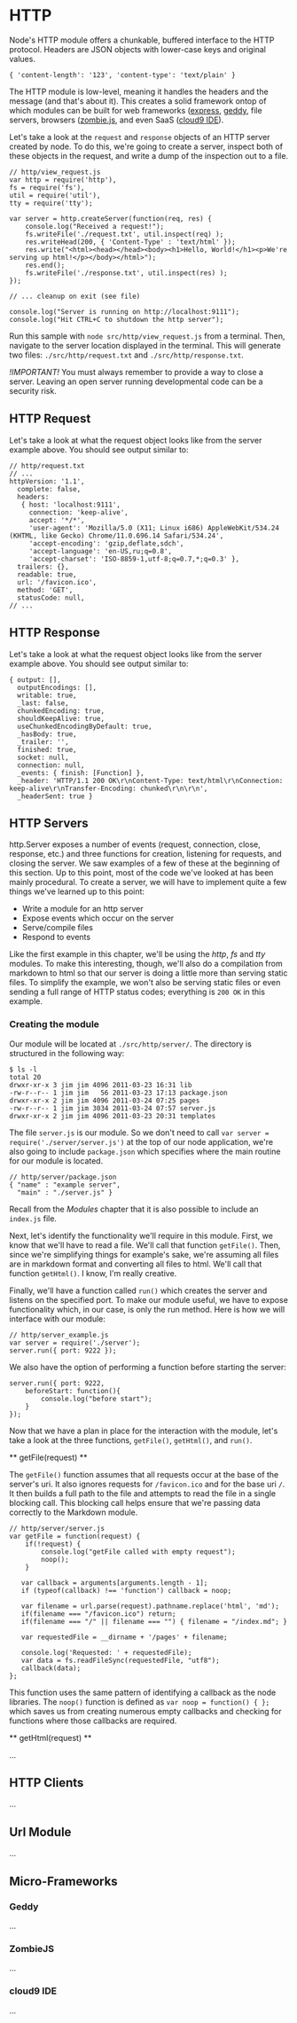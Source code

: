
# HTTP

Node's HTTP module offers a chunkable, buffered interface to the HTTP protocol.  Headers are JSON objects with lower-case keys and original values.

    { 'content-length': '123', 'content-type': 'text/plain' }

The HTTP module is low-level, meaning it handles the headers and the message (and that's about it).  This creates a solid framework ontop of which modules can be built for web frameworks ([express](http://www.expressjs.com), [geddy](http://www.geddy.com), file servers, browsers ([zombie.js](http://www.google.com/?q=zombiejs), and even SaaS ([cloud9 IDE](http://www.cloud9ide.com)).

Let's take a look at the `request` and `response` objects of an HTTP server created by node.  To do this, we're going to create a server, inspect both of these objects in the request, and write a dump of the inspection out to a file.

    // http/view_request.js
    var http = require('http'), 
    fs = require('fs'), 
    util = require('util'),
    tty = require('tty');

    var server = http.createServer(function(req, res) {
        console.log("Received a request!");
        fs.writeFile('./request.txt', util.inspect(req) );
        res.writeHead(200, { 'Content-Type' : 'text/html' });
        res.write("<html><head></head><body><h1>Hello, World!</h1><p>We're serving up html!</p></body></html>");
        res.end();
        fs.writeFile('./response.txt', util.inspect(res) );
    });

    // ... cleanup on exit (see file)

    console.log("Server is running on http://localhost:9111");
    console.log("Hit CTRL+C to shutdown the http server");

Run this sample with `node src/http/view_request.js` from a terminal.  Then, navigate to the server location displayed in the terminal.  This will generate two files: `./src/http/request.txt` and `./src/http/response.txt`.

*!IMPORTANT!* You must always remember to provide a way to close a server.  Leaving an open server running developmental code can be a security risk.

## HTTP Request

Let's take a look at what the request object looks like from the server example above. You should see output similar to:

    // http/request.txt
    // ...
    httpVersion: '1.1',
      complete: false,
      headers: 
       { host: 'localhost:9111',
         connection: 'keep-alive',
         accept: '*/*',
         'user-agent': 'Mozilla/5.0 (X11; Linux i686) AppleWebKit/534.24 (KHTML, like Gecko) Chrome/11.0.696.14 Safari/534.24',
         'accept-encoding': 'gzip,deflate,sdch',
         'accept-language': 'en-US,ru;q=0.8',
         'accept-charset': 'ISO-8859-1,utf-8;q=0.7,*;q=0.3' },
      trailers: {},
      readable: true,
      url: '/favicon.ico',
      method: 'GET',
      statusCode: null, 
    // ...

## HTTP Response

Let's take a look at what the request object looks like from the server example above. You should see output similar to:

    { output: [],
      outputEncodings: [],
      writable: true,
      _last: false,
      chunkedEncoding: true,
      shouldKeepAlive: true,
      useChunkedEncodingByDefault: true,
      _hasBody: true,
      _trailer: '',
      finished: true,
      socket: null,
      connection: null,
      _events: { finish: [Function] },
      _header: 'HTTP/1.1 200 OK\r\nContent-Type: text/html\r\nConnection: keep-alive\r\nTransfer-Encoding: chunked\r\n\r\n',
      _headerSent: true }

## HTTP Servers

http.Server exposes a number of events (request, connection, close, response, etc.) and three functions for creation, listening for requests, and closing the server.  We saw examples of a few of these at the beginning of this section. Up to this point, most of the code we've looked at has been mainly procedural.  To create a server, we will have to implement quite a few things we've learned up to this point:

* Write a module for an http server
* Expose events which occur on the server
* Serve/compile files
* Respond to events

Like the first example in this chapter, we'll be using the _http_, _fs_ and _tty_ modules.  To make this interesting, though, we'll also do a compilation from markdown to html so that our server is doing a little more than serving static files. To simplify the example, we won't also be serving static files or even sending a full range of HTTP status codes; everything is `200 OK` in this example.

### Creating the module

Our module will be located at `./src/http/server/`.  The directory is structured in the following way:

    $ ls -l
    total 20
    drwxr-xr-x 3 jim jim 4096 2011-03-23 16:31 lib
    -rw-r--r-- 1 jim jim   56 2011-03-23 17:13 package.json
    drwxr-xr-x 2 jim jim 4096 2011-03-24 07:25 pages
    -rw-r--r-- 1 jim jim 3034 2011-03-24 07:57 server.js
    drwxr-xr-x 2 jim jim 4096 2011-03-23 20:31 templates

The file `server.js` is our module.  So we don't need to call `var server = require('./server/server.js')` at the top of our node application, we're also going to include `package.json` which specifies where the main routine for our module is located.

    // http/server/package.json
    { "name" : "example server",
      "main" : "./server.js" }

Recall from the _Modules_ chapter that it is also possible to include an `index.js` file.  

Next, let's identify the functionality we'll require in this module.  First, we know that we'll have to read a file.  We'll call that function `getFile()`. Then, since we're simplifying things for example's sake, we're assuming all files are in markdown format and converting all files to html.  We'll call that function `getHtml()`.  I know, I'm really creative.

Finally, we'll have a function called `run()` which creates the server and listens on the specified port.  To make our module useful, we have to expose functionality which, in our case, is only the run method.  Here is how we will interface with our module:

    // http/server_example.js
    var server = require('./server');
    server.run({ port: 9222 });

We also have the option of performing a function before starting the server:

    server.run({ port: 9222, 
        beforeStart: function(){ 
            console.log("before start");
        } 
    });

Now that we have a plan in place for the interaction with the module, let's take a look at the three functions, `getFile()`, `getHtml()`, and `run()`.

** getFile(request) **

The `getFile()` function assumes that all requests occur at the base of the server's uri. It also ignores requests for `/favicon.ico` and for the base uri `/`.  It then builds a full path to the file and attempts to read the file in a single blocking call. This blocking call helps ensure that we're passing data correctly to the Markdown module.

    // http/server/server.js
    var getFile = function(request) {
        if(!request) {
            console.log("getFile called with empty request");
            noop();
        }
           
       var callback = arguments[arguments.length - 1];
       if (typeof(callback) !== 'function') callback = noop;

       var filename = url.parse(request).pathname.replace('html', 'md');
       if(filename === "/favicon.ico") return;
       if(filename === "/" || filename === "") { filename = "/index.md"; }

       var requestedFile = __dirname + '/pages' + filename;

       console.log('Requested: ' + requestedFile);
       var data = fs.readFileSync(requestedFile, "utf8");
       callback(data);
    };

This function uses the same pattern of identifying a callback as the node libraries.  The `noop()` function is defined as `var noop = function() { };` which saves us from creating numerous empty callbacks and checking for functions where those callbacks are required.

** getHtml(request) **

... 

## HTTP Clients

 ...

## Url Module

 ...

## Micro-Frameworks

### Geddy
...

### ZombieJS
...

### cloud9 IDE
...

